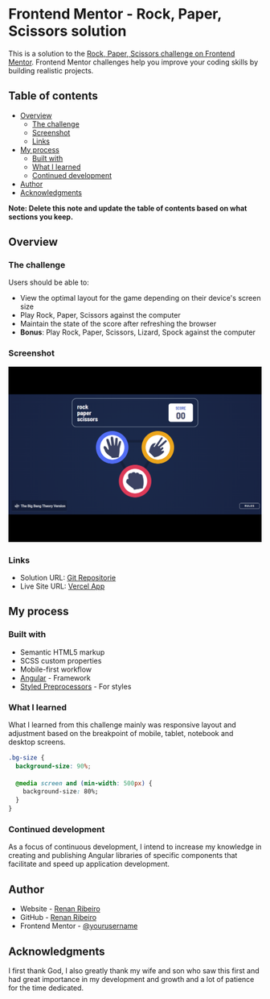 # Frontend Mentor - Rock, Paper, Scissors solution

This is a solution to the [Rock, Paper, Scissors challenge on Frontend Mentor](https://www.frontendmentor.io/challenges/rock-paper-scissors-game-pTgwgvgH). Frontend Mentor challenges help you improve your coding skills by building realistic projects.

## Table of contents

- [Overview](#overview)
  - [The challenge](#the-challenge)
  - [Screenshot](#screenshot)
  - [Links](#links)
- [My process](#my-process)
  - [Built with](#built-with)
  - [What I learned](#what-i-learned)
  - [Continued development](#continued-development)
- [Author](#author)
- [Acknowledgments](#acknowledgments)

**Note: Delete this note and update the table of contents based on what sections you keep.**

## Overview

### The challenge

Users should be able to:

- View the optimal layout for the game depending on their device's screen size
- Play Rock, Paper, Scissors against the computer
- Maintain the state of the score after refreshing the browser
- **Bonus**: Play Rock, Paper, Scissors, Lizard, Spock against the computer

### Screenshot

![Screenshot](./screenshot.png)

### Links

- Solution URL: [Git Repositorie](https://github.com/Renan-MF-Ribeiro/rockPaperScissors)
- Live Site URL: [Vercel App](https://rock-paper-scissors-lizard-spock-liard.vercel.app/)

## My process

### Built with

- Semantic HTML5 markup
- SCSS custom properties
- Mobile-first workflow
- [Angular](https://angular.io/) - Framework
- [Styled Preprocessors](https://tailwindcss.com/) - For styles

### What I learned

What I learned from this challenge mainly was responsive layout and adjustment based on the breakpoint of mobile, tablet, notebook and desktop screens.

```css
.bg-size {
  background-size: 90%;

  @media screen and (min-width: 500px) {
    background-size: 80%;
  }
}
```

### Continued development

As a focus of continuous development, I intend to increase my knowledge in creating and publishing Angular libraries of specific components that facilitate and speed up application development.

## Author

- Website - [Renan Ribeiro](https://renan-ribeiro.web.app)
- GitHub - [Renan Ribeiro](https://github.com/Renan-MF-Ribeiro)
- Frontend Mentor - [@yourusername](https://www.frontendmentor.io/profile/Renan-MF-Ribeiro)

## Acknowledgments

I first thank God, I also greatly thank my wife and son who saw this first and had great importance in my development and growth and a lot of patience for the time dedicated.
